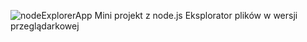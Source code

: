 ![nodeExplorerApp](https://user-images.githubusercontent.com/36272145/117073092-b95fd400-ad31-11eb-96fb-a38c86a1a6f9.jpg)
Mini projekt z node.js
Eksplorator plików w wersji przeglądarkowej
